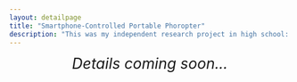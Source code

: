 ```yaml
---
layout: detailpage
title: "Smartphone-Controlled Portable Phoropter"
description: "This was my independent research project in high school: the Smartphone-Controlled Portable Phoropter Powered by Variable Focal Length Liquid Lens, which won awards at the Intel ISEF and REGENERON STS."
---
```


<div style="text-align: center; font-size: 20pt"><i>Details coming soon...</i></div>